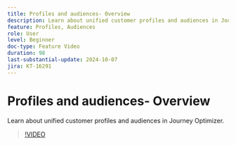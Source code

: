 ```yaml
---
title: Profiles and audiences- Overview
description: Learn about unified customer profiles and audiences in Journey Optimizer.
feature: Profiles, Audiences
role: User
level: Beginner
doc-type: Feature Video
duration: 98
last-substantial-update: 2024-10-07
jira: KT-16291
---
```


# Profiles and audiences- Overview

Learn about unified customer profiles and audiences in Journey Optimizer.

>[!VIDEO](https://video.tv.adobe.com/v/3432671/?learn=on)

